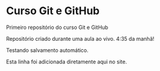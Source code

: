 # Curso Git e GitHub

 Primeiro repositório do curso Git e GitHub

Repositório criado durante uma aula ao vivo.
4:35 da manhã!

Testando salvamento automático.

Esta linha foi adicionada diretamente aqui no site.
